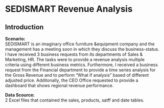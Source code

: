 # SEDISMART Revenue Analysis
## Introduction
**Scenario:**\
SEDISMART is an imaginary office furniture &equipment company and the management has a meeting soon in which they discuss the business-status. I have received 3 business requests from its departments of Sales & Marketing, HR. The tasks were to provide a revenue analysis multiple criteria using different business metrics. Furthermore, I received a business request from the Financial department to provide a time series analysis for the Gross Revenue and to perform “What if analysis” based of different adjusted price. Additonally, the CEO Office requested to provide a dashboard that shows regional revenue performance. 

**Data Scource:**\
2 Excel files that contained the sales, products, satff and  date tables.




 




